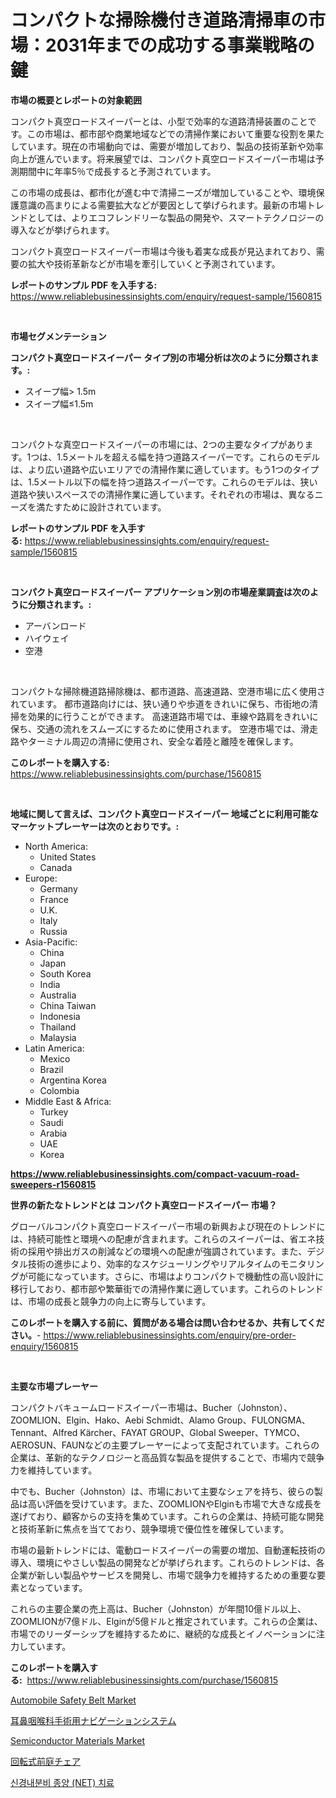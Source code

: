 <p><h1>コンパクトな掃除機付き道路清掃車の市場：2031年までの成功する事業戦略の鍵</h1></p><p><strong>市場の概要とレポートの対象範囲</strong></p>
<p><p>コンパクト真空ロードスイーパーとは、小型で効率的な道路清掃装置のことです。この市場は、都市部や商業地域などでの清掃作業において重要な役割を果たしています。現在の市場動向では、需要が増加しており、製品の技術革新や効率向上が進んでいます。将来展望では、コンパクト真空ロードスイーパー市場は予測期間中に年率5％で成長すると予測されています。</p><p>この市場の成長は、都市化が進む中で清掃ニーズが増加していることや、環境保護意識の高まりによる需要拡大などが要因として挙げられます。最新の市場トレンドとしては、よりエコフレンドリーな製品の開発や、スマートテクノロジーの導入などが挙げられます。</p><p>コンパクト真空ロードスイーパー市場は今後も着実な成長が見込まれており、需要の拡大や技術革新などが市場を牽引していくと予測されています。</p></p>
<p><strong>レポートのサンプル PDF を入手する:</strong> <a href="https://www.reliablebusinessinsights.com/enquiry/request-sample/1560815">https://www.reliablebusinessinsights.com/enquiry/request-sample/1560815</a></p>
<p>&nbsp;</p>
<p><strong>市場セグメンテーション</strong></p>
<p><strong>コンパクト真空ロードスイーパー タイプ別の市場分析は次のように分類されます。:</strong></p>
<p><ul><li>スイープ幅> 1.5m</li><li>スイープ幅≤1.5m</li></ul></p>
<p>&nbsp;</p>
<p><p>コンパクトな真空ロードスイーパーの市場には、2つの主要なタイプがあります。1つは、1.5メートルを超える幅を持つ道路スイーパーです。これらのモデルは、より広い道路や広いエリアでの清掃作業に適しています。もう1つのタイプは、1.5メートル以下の幅を持つ道路スイーパーです。これらのモデルは、狭い道路や狭いスペースでの清掃作業に適しています。それぞれの市場は、異なるニーズを満たすために設計されています。</p></p>
<p><strong>レポートのサンプル PDF を入手する:</strong>&nbsp;<a href="https://www.reliablebusinessinsights.com/enquiry/request-sample/1560815">https://www.reliablebusinessinsights.com/enquiry/request-sample/1560815</a></p>
<p>&nbsp;</p>
<p><strong> コンパクト真空ロードスイーパー アプリケーション別の市場産業調査は次のように分類されます。:</strong></p>
<p><ul><li>アーバンロード</li><li>ハイウェイ</li><li>空港</li></ul></p>
<p>&nbsp;</p>
<p><p>コンパクトな掃除機道路掃除機は、都市道路、高速道路、空港市場に広く使用されています。 都市道路向けには、狭い通りや歩道をきれいに保ち、市街地の清掃を効果的に行うことができます。 高速道路市場では、車線や路肩をきれいに保ち、交通の流れをスムーズにするために使用されます。 空港市場では、滑走路やターミナル周辺の清掃に使用され、安全な着陸と離陸を確保します。</p></p>
<p><strong>このレポートを購入する:</strong>&nbsp; <a href="https://www.reliablebusinessinsights.com/purchase/1560815">https://www.reliablebusinessinsights.com/purchase/1560815</a></p>
<p>&nbsp;</p>
<p><strong>地域に関して言えば、コンパクト真空ロードスイーパー 地域ごとに利用可能なマーケットプレーヤーは次のとおりです。:</strong></p>
<p><ul>
    <li>
        North America:
        <ul>
            <li>United States</li>
            <li>Canada</li>
        </ul>
    </li>
    <li>
        Europe:
        <ul>
            <li>Germany</li>
            <li>France</li>
            <li>U.K.</li>
            <li>Italy</li>
            <li>Russia</li>
        </ul>
    </li>
    <li>
        Asia-Pacific:
        <ul>
            <li>China</li>
            <li>Japan</li>
            <li>South Korea</li>
            <li>India</li>
            <li>Australia</li>
            <li>China Taiwan</li>
            <li>Indonesia</li>
            <li>Thailand</li>
            <li>Malaysia</li>
        </ul>
    </li>
    <li>
        Latin America:
        <ul>
            <li>Mexico</li>
            <li>Brazil</li>
            <li>Argentina Korea</li>
            <li>Colombia</li>
        </ul>
    </li>
    <li>
        Middle East & Africa:
        <ul>
            <li>Turkey</li>
            <li>Saudi</li>
            <li>Arabia</li>
            <li>UAE</li>
            <li>Korea</li>
        </ul>
    </li>
    </ul></p>
<p><strong><a href="https://www.reliablebusinessinsights.com/compact-vacuum-road-sweepers-r1560815">https://www.reliablebusinessinsights.com/compact-vacuum-road-sweepers-r1560815</a></strong>&nbsp;</p>
<p><strong>世界の新たなトレンドとは コンパクト真空ロードスイーパー 市場？</strong></p>
<p><p>グローバルコンパクト真空ロードスイーパー市場の新興および現在のトレンドには、持続可能性と環境への配慮が含まれます。これらのスイーパーは、省エネ技術の採用や排出ガスの削減などの環境への配慮が強調されています。また、デジタル技術の進歩により、効率的なスケジューリングやリアルタイムのモニタリングが可能になっています。さらに、市場はよりコンパクトで機動性の高い設計に移行しており、都市部や繁華街での清掃作業に適しています。これらのトレンドは、市場の成長と競争力の向上に寄与しています。</p></p>
<p><strong>このレポートを購入する前に、質問がある場合は問い合わせるか、共有してください。</strong>- <a href="https://www.reliablebusinessinsights.com/enquiry/pre-order-enquiry/1560815">https://www.reliablebusinessinsights.com/enquiry/pre-order-enquiry/1560815</a></p>
<p>&nbsp;</p>
<p><strong>主要な市場プレーヤー</strong></p>
<p><p>コンパクトバキュームロードスイーパー市場は、Bucher（Johnston）、ZOOMLION、Elgin、Hako、Aebi Schmidt、Alamo Group、FULONGMA、Tennant、Alfred Kärcher、FAYAT GROUP、Global Sweeper、TYMCO、AEROSUN、FAUNなどの主要プレーヤーによって支配されています。これらの企業は、革新的なテクノロジーと高品質な製品を提供することで、市場内で競争力を維持しています。</p><p>中でも、Bucher（Johnston）は、市場において主要なシェアを持ち、彼らの製品は高い評価を受けています。また、ZOOMLIONやElginも市場で大きな成長を遂げており、顧客からの支持を集めています。これらの企業は、持続可能な開発と技術革新に焦点を当てており、競争環境で優位性を確保しています。</p><p>市場の最新トレンドには、電動ロードスイーパーの需要の増加、自動運転技術の導入、環境にやさしい製品の開発などが挙げられます。これらのトレンドは、各企業が新しい製品やサービスを開発し、市場で競争力を維持するための重要な要素となっています。</p><p>これらの主要企業の売上高は、Bucher（Johnston）が年間10億ドル以上、ZOOMLIONが7億ドル、Elginが5億ドルと推定されています。これらの企業は、市場でのリーダーシップを維持するために、継続的な成長とイノベーションに注力しています。</p></p>
<p><strong>このレポートを購入する:</strong>&nbsp;&nbsp;<a href="https://www.reliablebusinessinsights.com/purchase/1560815">https://www.reliablebusinessinsights.com/purchase/1560815</a></p>
<p><p><a href="https://github.com/NorbertYates/Market-Research-Report-List-5/blob/main/automobile-safety-belt-market.md">Automobile Safety Belt Market</a></p><p><a href="https://github.com/JerelSchulit20231/Market-Research-Report-List-1/blob/main/324085888793.md">耳鼻咽喉科手術用ナビゲーションシステム</a></p><p><a href="https://issuu.com/reportprime-2/docs/semiconductor-materials-market-size-2030.pptx">Semiconductor Materials Market</a></p><p><a href="https://github.com/BrionnaBoyle/Market-Research-Report-List-1/blob/main/943394788794.md">回転式前庭チェア</a></p><p><a href="https://github.com/durgin521/Market-Research-Report-List-1/blob/main/464025081391.md">신경내분비 종양 (NET) 치료</a></p></p>